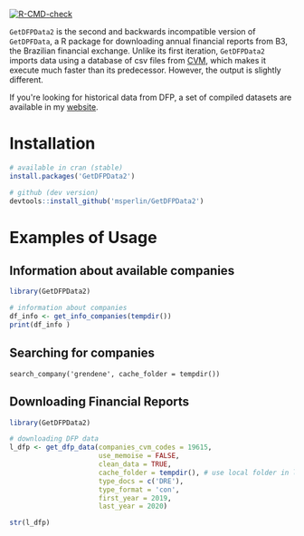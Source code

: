   <!-- badges: start -->
  [![R-CMD-check](https://github.com/msperlin/GetDFPData2/actions/workflows/R-CMD-check.yaml/badge.svg)](https://github.com/msperlin/GetDFPData2/actions/workflows/R-CMD-check.yaml)
  <!-- badges: end -->

`GetDFPData2` is the second and backwards incompatible version of `GetDPFData`,  a R package for downloading annual financial reports from B3, the Brazilian financial exchange. Unlike its first iteration, `GetDFPData2` imports data using a  database of csv files from [CVM](https://dados.cvm.gov.br/dados/CIA_ABERTA/), which makes it execute much faster than its predecessor. However, the output is slightly different.

If you're looking for historical data from DFP, a set of compiled datasets are available in my [website](https://msperlin.com/data/).


# Installation

```r
# available in cran (stable)
install.packages('GetDFPData2')

# github (dev version)
devtools::install_github('msperlin/GetDFPData2')
```

# Examples of Usage

## Information about available companies

```r
library(GetDFPData2)

# information about companies
df_info <- get_info_companies(tempdir())
print(df_info )
```

## Searching for companies

```{r}
search_company('grendene', cache_folder = tempdir())
```

## Downloading Financial Reports

```r
library(GetDFPData2)

# downloading DFP data
l_dfp <- get_dfp_data(companies_cvm_codes = 19615, 
                      use_memoise = FALSE,
                      clean_data = TRUE,
                      cache_folder = tempdir(), # use local folder in live code
                      type_docs = c('DRE'), 
                      type_format = 'con',
                      first_year = 2019, 
                      last_year = 2020)

str(l_dfp)
```

